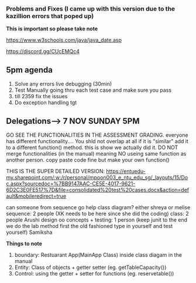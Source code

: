 ### Problems and Fixes (I came up with this version due to the kazillion errors that poped up)

**This is important so please take note**

https://www.w3schools.com/java/java_date.asp 

https://discord.gg/CUcEMQc4 


## 5pm agenda

1. Solve any errors live debugging (30min)
2. Test Manually going thru each test case and make sure you pass
3. till 2359 fix the issues 
4. Do exception handling tgt 


## Delegations--> 7 NOV SUNDAY 5PM

GO SEE THE FUNCTIONALITIES IN THE ASSESSMENT GRADING. everyone has different functionality.... You shld not overlap at all if it is "similar" add it to a different function() method.
this is show we actually did it. DO NOT merge functionalities (in the manual) meaning NO useing same function as another person. copy paste code fine but make your own function()

THIS IS THE SUPER DETAILED VERSION:
https://entuedu-my.sharepoint.com/:w:/r/personal/mpoon003_e_ntu_edu_sg/_layouts/15/Doc.aspx?sourcedoc=%7BB9147AAC-CE5E-4017-9621-6D2C3E0FE517%7D&file=consolidated%20test%20cases.docx&action=default&mobileredirect=true 


can someone from sequence go help class diagram? either shreya or melise 
sequence: 2 people (XK needs to be here since she did the coding)
class: 2 people Arushi 
design oo concepts + testing: 1 person (keep junit to the end we do the lab method first the old fashioned type in yourself and test yourself) Samiksha

**Things to note**

1. boundary: Restuarant App(MainApp Class)  inside class diagam in the manual
2. Entity: Class of objects + getter setter (eg. getTableCapacity())
3. Control: using the getter + setter for functions (eg. reservetable())



